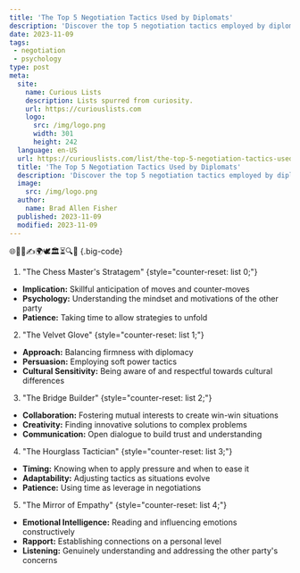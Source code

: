 ```yaml
---
title: 'The Top 5 Negotiation Tactics Used by Diplomats'
description: 'Discover the top 5 negotiation tactics employed by diplomats. This article satisfies your curiosity about effective strategies for diplomatic negotiations.'
date: 2023-11-09
tags:
 - negotiation
 - psychology
type: post
meta:
  site:
    name: Curious Lists
    description: Lists spurred from curiosity.
    url: https://curiouslists.com
    logo:
      src: /img/logo.png
      width: 301
      height: 242
  language: en-US
  url: https://curiouslists.com/list/the-top-5-negotiation-tactics-used-by-diplomats
  title: 'The Top 5 Negotiation Tactics Used by Diplomats'
  description: 'Discover the top 5 negotiation tactics employed by diplomats. This article satisfies your curiosity about effective strategies for diplomatic negotiations.'
  image:
    src: /img/logo.png
  author:
    name: Brad Allen Fisher
  published: 2023-11-09
  modified: 2023-11-09
---
```



🌐🤝📜✍️🌍🕊️🏛️⏳🔍🤔 {.big-code}

1. "The Chess Master's Stratagem" {style="counter-reset: list 0;"}
  - **Implication:** Skillful anticipation of moves and counter-moves
  - **Psychology:** Understanding the mindset and motivations of the other party
  - **Patience:** Taking time to allow strategies to unfold

2. "The Velvet Glove" {style="counter-reset: list 1;"}
  - **Approach:** Balancing firmness with diplomacy
  - **Persuasion:** Employing soft power tactics
  - **Cultural Sensitivity:** Being aware of and respectful towards cultural differences

3. "The Bridge Builder" {style="counter-reset: list 2;"}
  - **Collaboration:** Fostering mutual interests to create win-win situations
  - **Creativity:** Finding innovative solutions to complex problems
  - **Communication:** Open dialogue to build trust and understanding

4. "The Hourglass Tactician" {style="counter-reset: list 3;"}
  - **Timing:** Knowing when to apply pressure and when to ease it
  - **Adaptability:** Adjusting tactics as situations evolve
  - **Patience:** Using time as leverage in negotiations

5. "The Mirror of Empathy" {style="counter-reset: list 4;"}
  - **Emotional Intelligence:** Reading and influencing emotions constructively
  - **Rapport:** Establishing connections on a personal level
  - **Listening:** Genuinely understanding and addressing the other party's concerns